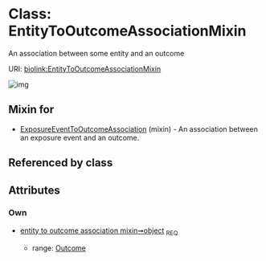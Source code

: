 
# Class: EntityToOutcomeAssociationMixin


An association between some entity and an outcome

URI: [biolink:EntityToOutcomeAssociationMixin](https://w3id.org/biolink/vocab/EntityToOutcomeAssociationMixin)


![img](http://yuml.me/diagram/nofunky;dir:TB/class/[Outcome],[Outcome]<object%201..1-++[EntityToOutcomeAssociationMixin],[ExposureEventToOutcomeAssociation]uses%20-.->[EntityToOutcomeAssociationMixin],[ExposureEventToOutcomeAssociation])

## Mixin for

 * [ExposureEventToOutcomeAssociation](ExposureEventToOutcomeAssociation.md) (mixin)  - An association between an exposure event and an outcome.

## Referenced by class


## Attributes


### Own

 * [entity to outcome association mixin➞object](entity_to_outcome_association_mixin_object.md)  <sub>REQ</sub>

     * range: [Outcome](Outcome.md)
